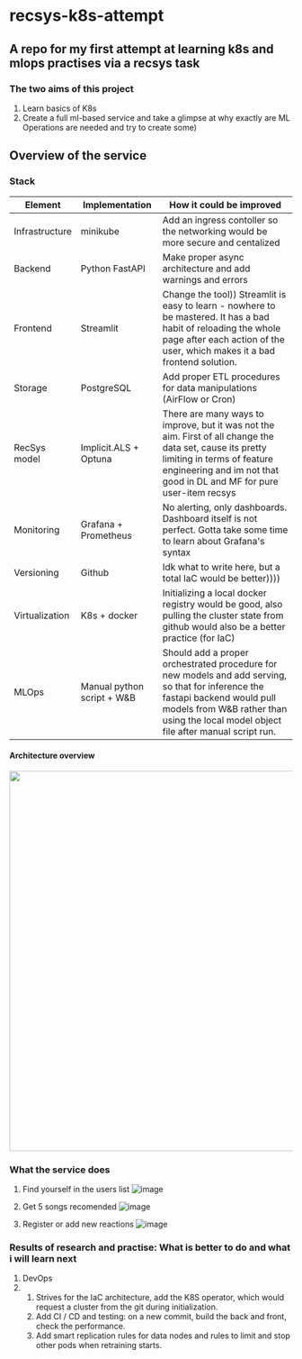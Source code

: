 # recsys-k8s-attempt
## A repo for my first attempt at learning k8s and mlops practises via a recsys task

### The two aims of this project
1. Learn basics of K8s
2. Create a full ml-based service and take a glimpse at why exactly are ML Operations are needed and try to create some)

## Overview of the service
### Stack
| Element | Implementation | How it could be improved |
| ------- | -------------- | --------------- |
| Infrastructure | minikube | Add an ingress contoller so the networking would be more secure and centalized |
| Backend | Python FastAPI | Make proper async architecture and add warnings and errors |
| Frontend | Streamlit | Change the tool)) Streamlit is easy to learn - nowhere to be mastered. It has a bad habit of reloading the whole page after each action of the user, which makes it a bad frontend solution. |
| Storage | PostgreSQL | Add proper ETL procedures for data manipulations (AirFlow or Cron) |
| RecSys model | Implicit.ALS + Optuna | There are many ways to improve, but it was not the aim. First of all change the data set, cause its pretty limiting in terms of feature engineering and im not that good in DL and MF for pure user-item recsys |  
| Monitoring | Grafana + Prometheus | No alerting, only dashboards. Dashboard itself is not perfect. Gotta take some time to learn about Grafana's syntax |
| Versioning | Github | Idk what to write here, but a total IaC would be better)))) |
| Virtualization | K8s + docker | Initializing a local docker registry would be good, also pulling the cluster state from github would also be a better practice (for IaC) |
| MLOps | Manual python script + W&B | Should add a proper orchestrated procedure for new models and add serving, so that for inference the fastapi backend would pull models from W&B rather than using the local model object file after manual script run. |

#### Architecture overview
<img src="https://github.com/orson88/recsys-k8s-attempt/assets/62896830/64a9c291-0655-4321-8a51-8f3ea6326f97)https://github.com/orson88/recsys-k8s-attempt/assets/62896830/64a9c291-0655-4321-8a51-8f3ea6326f97" width="800" height="675">

### What the service does
1) Find yourself in the users list
![image](https://github.com/orson88/recsys-k8s-attempt/assets/62896830/cf3cf82c-4440-4712-a1f7-26fdbe5291dd)

2) Get 5 songs recomended
![image](https://github.com/orson88/recsys-k8s-attempt/assets/62896830/afa5332f-81a5-4133-ad02-162fe0b15e4e)

3) Register or add new reactions
![image](https://github.com/orson88/recsys-k8s-attempt/assets/62896830/fa6c5231-aa39-4baa-8d59-68d936a0b72f)


### Results of research and practise: What is better to do and what i will learn next
1. DevOps
2. 1. Strives for the IaC architecture, add the K8S operator, which would request a cluster from the git during initialization.
   2. Add CI / CD and testing: on a new commit, build the back and front, check the performance.
   3. Add smart replication rules for data nodes and rules to limit and stop other pods when retraining starts.
